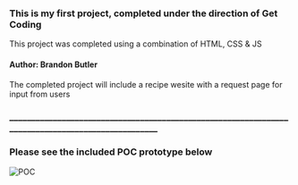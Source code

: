 ### This is my first project, completed under the direction of Get Coding
This project was completed using a combination of HTML, CSS & JS 

#### Author: Brandon Butler

The completed project will include a recipe wesite with a request page for input from users

### __________________________________________________________________________________________________
### Please see the included POC prototype below

![POC](https://github.com/BrandonButler123/Tutorial1/blob/main/website1POC.jpg)